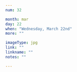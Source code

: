 ```yaml
---
num: 32

month: mar
day: 22
when: "Wednesday, March 22nd"
more: ""

imageType: jpg
link: ""
linkname: ""
notes: ""

---
```

